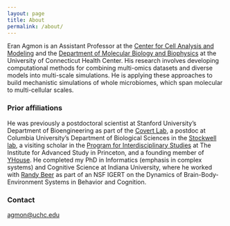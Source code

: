```yaml
---
layout: page
title: About
permalink: /about/
---
```


Eran Agmon is an Assistant Professor at the [Center for Cell Analysis and Modeling](
https://health.uconn.edu/cell-analysis-modeling/) and the [Department of Molecular Biology and Biophysics](
https://health.uconn.edu/molecular-biology-biophysics/) at the University of Connecticut Health Center. 
His research involves developing computational methods for combining multi-omics datasets and diverse models 
into multi-scale simulations. He is applying these approaches to build mechanistic simulations of whole microbiomes, 
which span molecular to multi-cellular scales.
 
### Prior affiliations
He was previously a postdoctoral scientist at Stanford University’s Department of Bioengineering as part of the 
[Covert Lab](https://www.covert.stanford.edu), a postdoc at Columbia University’s Department of Biological Sciences 
in the [Stockwell lab](http://www.columbia.edu/cu/biology/StockwellLab/index/index.html), 
a visiting scholar in the [Program for Interdisciplinary Studies](https://www.ias.edu/ids) 
at The Institute for Advanced Study in Princeton, and a founding member of [YHouse](https://www.yhousenyc.org). 
He completed my PhD in Informatics (emphasis in complex systems) and Cognitive Science at Indiana University, 
where he worked with [Randy Beer](https://rdbeer.pages.iu.edu) as part of an NSF IGERT on the Dynamics of 
Brain-Body-Environment Systems in Behavior and Cognition.

### Contact
[agmon@uchc.edu](mailto:agmon@uchc.edu)
